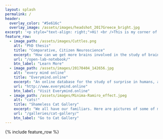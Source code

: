 ```yaml
---
layout: splash
permalink: /
header:
  overlay_color: "#5e616c"
  overlay_image: /assets/images/headshot_2017Greece_bright.jpg
excerpt: '<p style="text-align: right;">Hi! <br />This is my corner of the internet. <br /> It is constantly under revision ^.^ <br /> <br /> If you would like to get in touch, <br />please email danbee at alum dot mit dot edu.<br /> <br /> <br />Some of my favorite things: <br /><a href="http://bluescholars.com" style="color:#4f00bd">Blue Scholars</a><br /><a href="http://scubaphone.org" style="color:#4f00bd">Scubaphone</a><br /><a href="https://youtu.be/6SCrRYDOg_s" style="color:#4f00bd">Cuttlefish</a><br /><a href="https://youtu.be/P8-Bv7E3pcE" style="color:#4f00bd">Star Wars Parkour</a><br /><a href="http://memory-alpha.wikia.com/wiki/Data" style="color:#4f00bd">Lt. Cmdr. Data</a><br /><a href="https://www.flying-frenchies.com/en/movies" style="color:#4f00bd">Flying</a><br /><br /><br />Thanks for visiting!<br /></p>'
feature_row:
  - image_path: /assets/images/Cuttles.png
    alt: "PhD thesis"
    title: "Comparative, Citizen Neuroscience"
    excerpt: "How can we get more brains involved in the study of brains?"
    url: "/open-lab-notebook/"
    btn_label: "Learn More"
  - image_path: /assets/images/20170404_142656.jpg
    alt: "every mind online"
    title: "Everymind.online"
    excerpt: "An online database for the study of surprise in humans, as part of an exhibit about the comparative study of intelligence at the Brighton Sea Life Center, July-August 2017"
    url: "http://www.everymind.online"
    btn_label: "Visit Everymind.online"
  - image_path: /assets/images/Minima-Ramiro_effect.jpeg
    alt: "cats!"
    title: "Shameless Cat Gallery"
    excerpt: "We all have our familiars. Here are pictures of some of mine. "
    url: "/galleries/cat-gallery/"
    btn_label: "Go to Cat Gallery"
---
```


{% include feature_row %}
